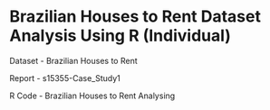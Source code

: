 # Brazilian Houses to Rent Dataset Analysis Using R (Individual)

Dataset - Brazilian Houses to Rent

Report - s15355-Case_Study1

R Code - Brazilian Houses to Rent Analysing
